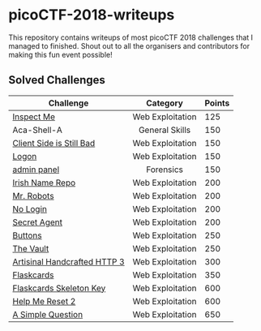 # picoCTF-2018-writeups

This repository contains writeups of most picoCTF 2018 challenges that I managed to finished. Shout out to all the organisers and contributors for making this fun event possible!


## Solved Challenges

Challenge | Category | Points 
----------|:--------:|:------
[Inspect Me](/web_exploitation/inspect_me.md) | Web Exploitation | 125 | 
Aca-Shell-A | General Skills | 150 |
[Client Side is Still Bad](/web_exploitation/client_side_is_still_bad.md) | Web Exploitation | 150 |
[Logon](/web_exploitation/logon.md) | Web Exploitation | 150 |
[admin panel](/forensics/admin_panel.md) | Forensics | 150 |
[Irish Name Repo](/web_exploitation/irish_name_repo.md) | Web Exploitation | 200 |
[Mr. Robots](/web_exploitation/mr_robots.md) | Web Exploitation | 200 |
[No Login](/web_exploitation/no_login.md) | Web Exploitation | 200 |
[Secret Agent](/web_exploitation/secret_agent.md) | Web Exploitation | 200 |
[Buttons](/web_exploitation/buttons.md) | Web Exploitation | 250 |
[The Vault](/web_exploitation/the_vault.md) | Web Exploitation | 250 |
[Artisinal Handcrafted HTTP 3](/web_exploitation/Artisinal_http_req.md) | Web Exploitation | 300 |
[Flaskcards](/web_exploitation/flaskcards.md) | Web Exploitation | 350 |
[Flaskcards Skeleton Key](/web_exploitation/flaskcards_skeleton_key.md) | Web Exploitation | 600 |
[Help Me Reset 2](/web_exploitation/help_me_reset.md) | Web Exploitation | 600 |
[A Simple Question](/web_exploitation/simple_question.md) | Web Exploitation | 650 |



